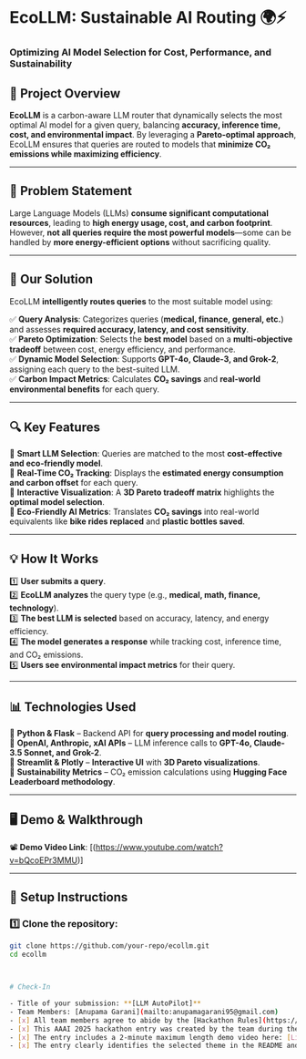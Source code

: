 # EcoLLM: Sustainable AI Routing 🌍⚡  
### Optimizing AI Model Selection for Cost, Performance, and Sustainability  

## 🚀 Project Overview  
**EcoLLM** is a carbon-aware LLM router that dynamically selects the most optimal AI model for a given query, balancing **accuracy, inference time, cost, and environmental impact**. By leveraging a **Pareto-optimal approach**, EcoLLM ensures that queries are routed to models that **minimize CO₂ emissions while maximizing efficiency**.

---

## 🎯 Problem Statement  
Large Language Models (LLMs) **consume significant computational resources**, leading to **high energy usage, cost, and carbon footprint**. However, **not all queries require the most powerful models**—some can be handled by **more energy-efficient options** without sacrificing quality.

---

## 🌱 Our Solution  
EcoLLM **intelligently routes queries** to the most suitable model using:  

✅ **Query Analysis**: Categorizes queries (**medical, finance, general, etc.**) and assesses **required accuracy, latency, and cost sensitivity**.  
✅ **Pareto Optimization**: Selects the **best model** based on a **multi-objective tradeoff** between cost, energy efficiency, and performance.  
✅ **Dynamic Model Selection**: Supports **GPT-4o, Claude-3, and Grok-2**, assigning each query to the best-suited LLM.  
✅ **Carbon Impact Metrics**: Calculates **CO₂ savings** and **real-world environmental benefits** for each query.  

---

## 🔍 Key Features  
📌 **Smart LLM Selection**: Queries are matched to the most **cost-effective and eco-friendly model**.  
📌 **Real-Time CO₂ Tracking**: Displays the **estimated energy consumption and carbon offset** for each query.  
📌 **Interactive Visualization**: A **3D Pareto tradeoff matrix** highlights the **optimal model selection**.  
📌 **Eco-Friendly AI Metrics**: Translates **CO₂ savings** into real-world equivalents like **bike rides replaced** and **plastic bottles saved**.  

---

## 💡 How It Works  
1️⃣ **User submits a query**.  
2️⃣ **EcoLLM analyzes** the query type (e.g., **medical, math, finance, technology**).  
3️⃣ **The best LLM is selected** based on accuracy, latency, and energy efficiency.  
4️⃣ **The model generates a response** while tracking cost, inference time, and CO₂ emissions.  
5️⃣ **Users see environmental impact metrics** for their query.  

---

## 📊 Technologies Used  
🔹 **Python & Flask** – Backend API for **query processing and model routing**.  
🔹 **OpenAI, Anthropic, xAI APIs** – LLM inference calls to **GPT-4o, Claude-3.5 Sonnet, and Grok-2**.  
🔹 **Streamlit & Plotly** – **Interactive UI** with **3D Pareto visualizations**.  
🔹 **Sustainability Metrics** – CO₂ emission calculations using **Hugging Face Leaderboard methodology**.  

---

## 🖥️ Demo & Walkthrough  
📽️ **Demo Video Link**: [(https://www.youtube.com/watch?v=bQcoEPr3MMU)]

---

## 💾 Setup Instructions  

### 1️⃣ Clone the repository:  
```bash
git clone https://github.com/your-repo/ecollm.git
cd ecollm



# Check-In

- Title of your submission: **[LLM AutoPilot]**
- Team Members: [Anupama Garani](mailto:anupamagarani95@gmail.com)
- [x] All team members agree to abide by the [Hackathon Rules](https://aaai.org/conference/aaai/aaai-25/hackathon/)
- [x] This AAAI 2025 hackathon entry was created by the team during the period of the hackathon, February 17 – February 24, 2025
- [x] The entry includes a 2-minute maximum length demo video here: [Link](https://your-link.com)
- [x] The entry clearly identifies the selected theme in the README and the video.

